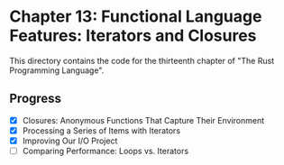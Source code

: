 # Chapter 13: Functional Language Features: Iterators and Closures

This directory contains the code for the thirteenth chapter of "The Rust
Programming Language".

## Progress

- [x] Closures: Anonymous Functions That Capture Their Environment
- [x] Processing a Series of Items with Iterators
- [x] Improving Our I/O Project
- [ ] Comparing Performance: Loops vs. Iterators